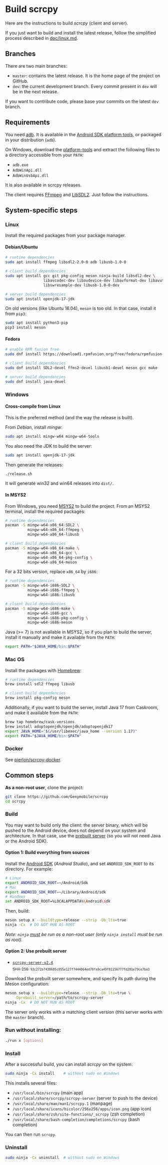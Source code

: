 # Build scrcpy

Here are the instructions to build _scrcpy_ (client and server).

If you just want to build and install the latest release, follow the simplified
process described in [doc/linux.md](linux.md).

## Branches

There are two main branches:

- `master`: contains the latest release. It is the home page of the project on
  GitHub.
- `dev`: the current development branch. Every commit present in `dev` will be
  in the next release.

If you want to contribute code, please base your commits on the latest `dev`
branch.

## Requirements

You need [adb]. It is available in the [Android SDK platform
tools][platform-tools], or packaged in your distribution (`adb`).

On Windows, download the [platform-tools][platform-tools-windows] and extract
the following files to a directory accessible from your `PATH`:

- `adb.exe`
- `AdbWinApi.dll`
- `AdbWinUsbApi.dll`

It is also available in scrcpy releases.

The client requires [FFmpeg] and [LibSDL2]. Just follow the instructions.

[adb]: https://developer.android.com/studio/command-line/adb.html

[platform-tools]: https://developer.android.com/studio/releases/platform-tools.html

[platform-tools-windows]: https://dl.google.com/android/repository/platform-tools-latest-windows.zip

[ffmpeg]: https://en.wikipedia.org/wiki/FFmpeg

[LibSDL2]: https://en.wikipedia.org/wiki/Simple_DirectMedia_Layer

## System-specific steps

### Linux

Install the required packages from your package manager.

#### Debian/Ubuntu

```bash
# runtime dependencies
sudo apt install ffmpeg libsdl2-2.0-0 adb libusb-1.0-0

# client build dependencies
sudo apt install gcc git pkg-config meson ninja-build libsdl2-dev \
                 libavcodec-dev libavdevice-dev libavformat-dev libavutil-dev \
                 libswresample-dev libusb-1.0-0-dev

# server build dependencies
sudo apt install openjdk-17-jdk
```

On old versions (like Ubuntu 16.04), `meson` is too old. In that case, install
it from `pip3`:

```bash
sudo apt install python3-pip
pip3 install meson
```

#### Fedora

```bash
# enable RPM fusion free
sudo dnf install https://download1.rpmfusion.org/free/fedora/rpmfusion-free-release-$(rpm -E %fedora).noarch.rpm

# client build dependencies
sudo dnf install SDL2-devel ffms2-devel libusb1-devel meson gcc make

# server build dependencies
sudo dnf install java-devel
```

### Windows

#### Cross-compile from Linux

This is the preferred method (and the way the release is built).

From _Debian_, install _mingw_:

```bash
sudo apt install mingw-w64 mingw-w64-tools
```

You also need the JDK to build the server:

```bash
sudo apt install openjdk-17-jdk
```

Then generate the releases:

```bash
./release.sh
```

It will generate win32 and win64 releases into `dist/`.

#### In MSYS2

From Windows, you need [MSYS2] to build the project. From an MSYS2 terminal,
install the required packages:

[MSYS2]: http://www.msys2.org/

```bash
# runtime dependencies
pacman -S mingw-w64-x86_64-SDL2 \
          mingw-w64-x86_64-ffmpeg \
          mingw-w64-x86_64-libusb

# client build dependencies
pacman -S mingw-w64-x86_64-make \
          mingw-w64-x86_64-gcc \
          mingw-w64-x86_64-pkg-config \
          mingw-w64-x86_64-meson
```

For a 32 bits version, replace `x86_64` by `i686`:

```bash
# runtime dependencies
pacman -S mingw-w64-i686-SDL2 \
          mingw-w64-i686-ffmpeg \
          mingw-w64-i686-libusb

# client build dependencies
pacman -S mingw-w64-i686-make \
          mingw-w64-i686-gcc \
          mingw-w64-i686-pkg-config \
          mingw-w64-i686-meson
```

Java (>= 7) is not available in MSYS2, so if you plan to build the server,
install it manually and make it available from the `PATH`:

```bash
export PATH="$JAVA_HOME/bin:$PATH"
```

### Mac OS

Install the packages with [Homebrew]:

[Homebrew]: https://brew.sh/

```bash
# runtime dependencies
brew install sdl2 ffmpeg libusb

# client build dependencies
brew install pkg-config meson
```

Additionally, if you want to build the server, install Java 17 from Caskroom, and
make it available from the `PATH`:

```bash
brew tap homebrew/cask-versions
brew install adoptopenjdk/openjdk/adoptopenjdk17
export JAVA_HOME="$(/usr/libexec/java_home --version 1.17)"
export PATH="$JAVA_HOME/bin:$PATH"
```

### Docker

See [pierlon/scrcpy-docker](https://github.com/pierlon/scrcpy-docker).

## Common steps

**As a non-root user**, clone the project:

```bash
git clone https://github.com/Genymobile/scrcpy
cd scrcpy
```

### Build

You may want to build only the client: the server binary, which will be pushed
to the Android device, does not depend on your system and architecture. In that
case, use the [prebuilt server] (so you will not need Java or the Android SDK).

[prebuilt server]: #option-2-use-prebuilt-server

#### Option 1: Build everything from sources

Install the [Android SDK] (_Android Studio_), and set `ANDROID_SDK_ROOT` to its
directory. For example:

[Android SDK]: https://developer.android.com/studio/index.html

```bash
# Linux
export ANDROID_SDK_ROOT=~/Android/Sdk
# Mac
export ANDROID_SDK_ROOT=~/Library/Android/sdk
# Windows
set ANDROID_SDK_ROOT=%LOCALAPPDATA%\Android\sdk
```

Then, build:

```bash
meson setup x --buildtype=release --strip -Db_lto=true
ninja -Cx  # DO NOT RUN AS ROOT
```

_Note: `ninja` [must][ninja-user] be run as a non-root user (only `ninja
install` must be run as root)._

[ninja-user]: https://github.com/Genymobile/scrcpy/commit/4c49b27e9f6be02b8e63b508b60535426bd0291a

#### Option 2: Use prebuilt server

- [`scrcpy-server-v2.4`][direct-scrcpy-server]  
  <sub>SHA-256: `93c272b7438605c055e127f7444064ed78fa9ca49f81156777fd201e79ce7ba3`</sub>

[direct-scrcpy-server]: https://github.com/Genymobile/scrcpy/releases/download/v2.4/scrcpy-server-v2.4

Download the prebuilt server somewhere, and specify its path during the Meson
configuration:

```bash
meson setup x --buildtype=release --strip -Db_lto=true \
    -Dprebuilt_server=/path/to/scrcpy-server
ninja -Cx  # DO NOT RUN AS ROOT
```

The server only works with a matching client version (this server works with the
`master` branch).

### Run without installing:

```bash
./run x [options]
```

### Install

After a successful build, you can install _scrcpy_ on the system:

```bash
sudo ninja -Cx install    # without sudo on Windows
```

This installs several files:

- `/usr/local/bin/scrcpy` (main app)
- `/usr/local/share/scrcpy/scrcpy-server` (server to push to the device)
- `/usr/local/share/man/man1/scrcpy.1` (manpage)
- `/usr/local/share/icons/hicolor/256x256/apps/icon.png` (app icon)
- `/usr/local/share/zsh/site-functions/_scrcpy` (zsh completion)
- `/usr/local/share/bash-completion/completions/scrcpy` (bash completion)

You can then run `scrcpy`.

### Uninstall

```bash
sudo ninja -Cx uninstall  # without sudo on Windows
```
